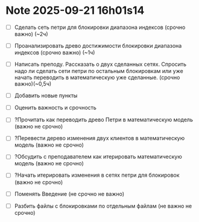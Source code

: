 Note 2025-09-21 16h01s14
========================





- [ ] Сделать сеть петри для блокировки диапазона индексов (срочно важно) (~2ч)
- [ ] Проанализировать древо достижимости блокировки диапазона индексов (срочно важно) (~1ч)
- [ ] Написать преподу. Рассказать о двух сделанных сетях. Спросить надо ли сделать сети петри по остальным блокировкам или уже начать переводить в математическую уже сделанные. (срочно важно)(~0,5ч)

- [ ] Добавить новые пункты
- [ ] Оценить важность и срочность
- [ ] ?Прочитать как переводить древо Петри в математическую модель (важно не срочно)
- [ ] ?Перевести дерево изменения двух клиентов в математическую модель (важно не срочно)
- [ ] ?Обсудить с преподавателем как итерировать математическую модель (важно не срочно)
- [ ] ?Начать итерировать изменения в сетях петри для блокировок (важно не срочно)

- [ ] Поменять Введение (не срочно не важно)
- [ ] Разбить файлы с блокировками по отдельным файлам (не важно не срочно)